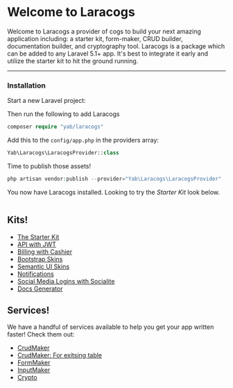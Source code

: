 # Welcome to Laracogs

Welcome to Laracogs a provider of cogs to build your next amazing application including: a starter kit, form-maker, CRUD builder, documentation builder, and cryptography tool.
Laracogs is a package which can be added to any Laravel 5.1+ app. It's best to integrate it early and utilize the starter kit to hit the ground running.

----

### Installation

Start a new Laravel project:

Then run the following to add Laracogs
```php
composer require "yab/laracogs"
```

Add this to the `config/app.php` in the providers array:
```php
Yab\Laracogs\LaracogsProvider::class
```

Time to publish those assets!
```php
php artisan vendor:publish --provider="Yab\Laracogs\LaracogsProvider"
```

You now have Laracogs installed. Looking to try the *Starter Kit* look below.

<div class="thumbnail">
    <a href="/docs/img/screen1.jpg"><img alt="" src="/docs/img/screen1.jpg" /></a>
</div>
<div class="row">
    <div class="col-md-6">
        <div class="thumbnail">
            <a href="/docs/img/screen2.jpg"><img alt="" src="/docs/img/screen2.jpg" /></a>
        </div>
    </div>
    <div class="col-md-6">
        <div class="thumbnail">
            <a href="/docs/img/screen3.jpg"><img alt="" src="/docs/img/screen3.jpg" /></a>
        </div>
    </div>
</div>
<div class="row">
    <div class="col-md-6">
        <div class="thumbnail">
            <a href="/docs/img/screen4.jpg"><img alt="" src="/docs/img/screen4.jpg" /></a>
        </div>
    </div>
    <div class="col-md-6">
        <div class="thumbnail">
            <a href="/docs/img/screen5.jpg"><img alt="" src="/docs/img/screen5.jpg" /></a>
        </div>
    </div>
</div>

## Kits!

* [The Starter Kit](Kits/starter.md)
* [API with JWT](Kits/api.md)
* [Billing with Cashier](Kits/billing.md)
* [Bootstrap Skins](Kits/bootstrap.md)
* [Semantic UI Skins](Kits/semantic.md)
* [Notifications](Kits/notifications.md)
* [Social Media Logins with Socialite](Kits/socialite.md)
* [Docs Generator](Kits/docs.md)

## Services!

We have a handful of services available to help you get your app written faster! Check them out:

* [CrudMaker](Services/crud.md)
* [CrudMaker: For exitsing table](Services/table-crud.md)
* [FormMaker](Services/form_maker.md)
* [InputMaker](Services/input_maker.md)
* [Crypto](Services/crypto.md)
